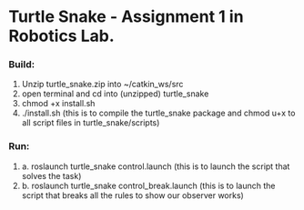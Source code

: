 # Turtle Snake - Assignment 1 in Robotics Lab.

### Build:
1. Unzip turtle_snake.zip into ~/catkin_ws/src
2. open terminal and cd into (unzipped) turtle_snake
3. chmod +x install.sh
4. ./install.sh (this is to compile the turtle_snake package and chmod u+x to all script files in turtle_snake/scripts)


### Run:
  1. a. roslaunch turtle_snake control.launch (this is to launch the script that solves the task)
  1. b. roslaunch turtle_snake control_break.launch (this is to launch the script that breaks all the rules to show our observer works)
